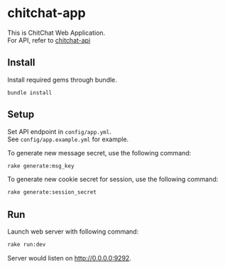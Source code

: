 # chitchat-app

This is ChitChat Web Application.  
For API, refer to [chitchat-api](https://github.com/nthu-servsec-crypto-delta/chitchat-api)

## Install
Install required gems through bundle.

```
bundle install
```

## Setup
Set API endpoint in `config/app.yml`.  
See `config/app.example.yml` for example.

To generate new message secret, use the following command:
```bash
rake generate:msg_key
```

To generate new cookie secret for session, use the following command:  
```bash
rake generate:session_secret
```

## Run
Launch web server with following command:

```bash
rake run:dev
```

Server would listen on http://0.0.0.0:9292.
